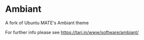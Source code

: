 # Ambiant
A fork of Ubuntu MATE's Ambiant theme

For further info please see https://tari.in/www/software/ambiant/
